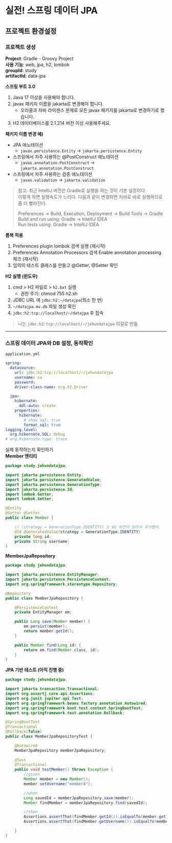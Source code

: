 # 실전! 스프링 데이터 JPA

## 프로젝트 환경설정
### 프로젝트 생성
**Project**: Gradle - Groovy Project  
**사용 기능**: web, jpa, h2, lombok  
**groupId**: study  
**artifactId**: data-jpa  

**스프링 부트 3.0**  
1. Java 17 이상을 사용해야 합니다.
2. javax 패키지 이름을 jakarta로 변경해야 합니다.
   - 오라클과 자바 라이센스 문제로 모든 javax 패키지를 jakarta로 변경하기로 했습니다.
3. H2 데이터베이스를 2.1.214 버전 이상 사용해주세요.
   
**패키지 이름 변경 예)**
- JPA 애노테이션
  - `javax.persistence.Entity` -> `jakarta.persistence.Entity`
- 스프링에서 자주 사용하는 @PostConstruct 애노테이션
  - `javax.annotation.PostConstruct` -> `jakarta.annotation.PostConstruct`
- 스프링에서 자주 사용하는 검증 애노테이션
  - `javax.validation` -> `jakarta.validation`

> 참고: 최근 IntelliJ 버전은 Gradle로 실행을 하는 것이 기본 설정이다.  
> 이렇게 하면 실행속도가 느리다. 다음과 같이 변경하면 자바로 바로 실행하므로 좀 더 빨라진다.
> 
> Preferences -> Build, Execution, Deployment -> Build Tools -> Gradle  
> Build and run using: Gradle -> IntelliJ IDEA  
> Run tests using: Gradle -> IntelliJ IDEA  

**롬복 적용**  
1. Preferences plugin lombok 검색 실행 (재시작)
2. Preferences Annotation Processors 검색 Enable annotation processing 체크 (재시작)
3. 임의의 테스트 클래스를 만들고 @Getter, @Setter 확인

**H2 실행 (윈도우)**  
1. cmd > H2 파일로 > `h2.bat` 실행  
   - 권한 주기: chmod 755 h2.sh
2. JDBC URL 에 `jdbc:h2:~/datajpa`(최소 한 번)
3. `~/datajpa.mv.db` 파일 생성 확인
4. `jdbc:h2:tcp://localhost/~/datajpa` 후 접속

> 나는 `jdbc:h2:tcp://localhost/~/jehundatajpa` 이걸로 만듦
---
### 스프링 데이터 JPA와 DB 설정, 동작확인
`application.yml`
```yaml
spring:
  datasource:
    url: jdbc:h2:tcp://localhost/~/jehundatajpa
    username: sa
    password:
    driver-class-name: org.h2.Driver

  jpa:
    hibernate:
      ddl-auto: create
    properties:
      hibernate:
        # show_sql: true
        format_sql: true
logging.level:
  org.hibernate.SQL: debug
# org.hibernate.type: trace
```

실제 동작하는지 확인하기  
**Member 엔티티**
```java
package study.jehundatajpa;

import jakarta.persistence.Entity;
import jakarta.persistence.GeneratedValue;
import jakarta.persistence.GenerationType;
import jakarta.persistence.Id;
import lombok.Getter;
import lombok.Setter;

@Entity
@Getter @Setter
public class Member {

    // (strategy = GenerationType.IDENTITY) 는 H2 버전이 달라서 추가했다.
    @Id @GeneratedValue(strategy = GenerationType.IDENTITY)
    private long id;
    private String username;
}
```

**MemberJpaRepository**
```java
package study.jehundatajpa;

import jakarta.persistence.EntityManager;
import jakarta.persistence.PersistenceContext;
import org.springframework.stereotype.Repository;

@Repository
public class MemberJpaRepository {

    @PersistenceContext
    private EntityManager em;

    public Long save(Member member) {
        em.persist(member);
        return member.getId();
    }

    public Member find(Long id) {
        return em.find(Member.class, id);
    }
}
```

**JPA 기반 테스트 (아직 진행 중)**
```java
package study.jehundatajpa;

import jakarta.transaction.Transactional;
import org.assertj.core.api.Assertions;
import org.junit.jupiter.api.Test;
import org.springframework.beans.factory.annotation.Autowired;
import org.springframework.boot.test.context.SpringBootTest;
import org.springframework.test.annotation.Rollback;

@SpringBootTest
@Transactional
@Rollback(false)
public class MemberJpaRepositoryTest {

    @Autowired
    MemberJpaRepository memberJpaRepository;
    
    @Test
    @Transactional
    public void testMember() throws Exception {
        //given
        Member member = new Member();
        member.setUsername("memberA");

        //when
        Long savedId = memberJpaRepository.save(member);
        Member findMember = memberJpaRepository.find(savedId);

        //then
        Assertions.assertThat(findMember.getId()).isEqualTo(member.getId());
        Assertions.assertThat(findMember.getUsername()).isEqualTo(member.getUsername());

    }
}
```